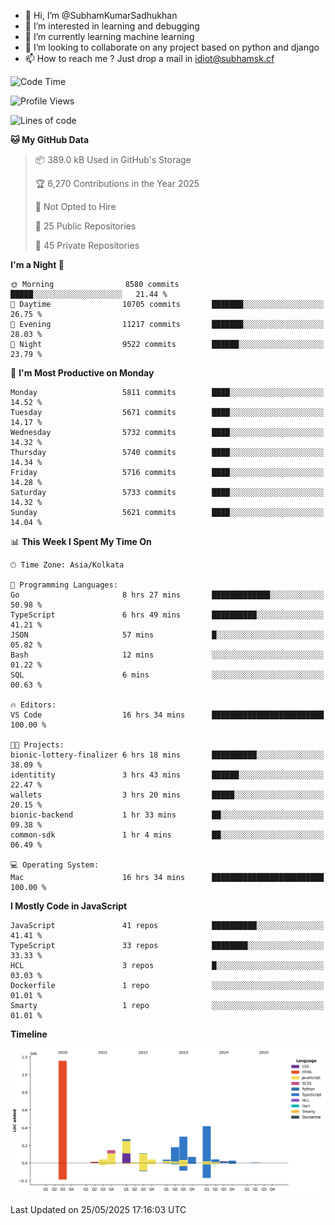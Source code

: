- 👋 Hi, I’m @SubhamKumarSadhukhan
- 👀 I’m interested in learning and debugging
- 🌱 I’m currently learning machine learning
- 💞️ I’m looking to collaborate on any project based on python and django
- 📫 How to reach me ?
      Just drop a mail in idiot@subhamsk.cf

<!---
SubhamKumarSadhukhan/SubhamKumarSadhukhan is a ✨ special ✨ repository because its `README.md` (this file) appears on your GitHub profile.
You can click the Preview link to take a look at your changes.
--->


<!--START_SECTION:waka-->
![Code Time](http://img.shields.io/badge/Code%20Time-2%2C925%20hrs%206%20mins-blue)

![Profile Views](http://img.shields.io/badge/Profile%20Views-1-blue)

![Lines of code](https://img.shields.io/badge/From%20Hello%20World%20I%27ve%20Written-2.9%20million%20lines%20of%20code-blue)

**🐱 My GitHub Data** 

> 📦 389.0 kB Used in GitHub's Storage 
 > 
> 🏆 6,270 Contributions in the Year 2025
 > 
> 🚫 Not Opted to Hire
 > 
> 📜 25 Public Repositories 
 > 
> 🔑 45 Private Repositories 
 > 
**I'm a Night 🦉** 

```text
🌞 Morning                8580 commits        █████░░░░░░░░░░░░░░░░░░░░   21.44 % 
🌆 Daytime                10705 commits       ███████░░░░░░░░░░░░░░░░░░   26.75 % 
🌃 Evening                11217 commits       ███████░░░░░░░░░░░░░░░░░░   28.03 % 
🌙 Night                  9522 commits        ██████░░░░░░░░░░░░░░░░░░░   23.79 % 
```
📅 **I'm Most Productive on Monday** 

```text
Monday                   5811 commits        ████░░░░░░░░░░░░░░░░░░░░░   14.52 % 
Tuesday                  5671 commits        ████░░░░░░░░░░░░░░░░░░░░░   14.17 % 
Wednesday                5732 commits        ████░░░░░░░░░░░░░░░░░░░░░   14.32 % 
Thursday                 5740 commits        ████░░░░░░░░░░░░░░░░░░░░░   14.34 % 
Friday                   5716 commits        ████░░░░░░░░░░░░░░░░░░░░░   14.28 % 
Saturday                 5733 commits        ████░░░░░░░░░░░░░░░░░░░░░   14.32 % 
Sunday                   5621 commits        ████░░░░░░░░░░░░░░░░░░░░░   14.04 % 
```


📊 **This Week I Spent My Time On** 

```text
🕑︎ Time Zone: Asia/Kolkata

💬 Programming Languages: 
Go                       8 hrs 27 mins       █████████████░░░░░░░░░░░░   50.98 % 
TypeScript               6 hrs 49 mins       ██████████░░░░░░░░░░░░░░░   41.21 % 
JSON                     57 mins             █░░░░░░░░░░░░░░░░░░░░░░░░   05.82 % 
Bash                     12 mins             ░░░░░░░░░░░░░░░░░░░░░░░░░   01.22 % 
SQL                      6 mins              ░░░░░░░░░░░░░░░░░░░░░░░░░   00.63 % 

🔥 Editors: 
VS Code                  16 hrs 34 mins      █████████████████████████   100.00 % 

🐱‍💻 Projects: 
bionic-lottery-finalizer 6 hrs 18 mins       ██████████░░░░░░░░░░░░░░░   38.09 % 
identitity               3 hrs 43 mins       ██████░░░░░░░░░░░░░░░░░░░   22.47 % 
wallets                  3 hrs 20 mins       █████░░░░░░░░░░░░░░░░░░░░   20.15 % 
bionic-backend           1 hr 33 mins        ██░░░░░░░░░░░░░░░░░░░░░░░   09.38 % 
common-sdk               1 hr 4 mins         ██░░░░░░░░░░░░░░░░░░░░░░░   06.49 % 

💻 Operating System: 
Mac                      16 hrs 34 mins      █████████████████████████   100.00 % 
```

**I Mostly Code in JavaScript** 

```text
JavaScript               41 repos            ██████████░░░░░░░░░░░░░░░   41.41 % 
TypeScript               33 repos            ████████░░░░░░░░░░░░░░░░░   33.33 % 
HCL                      3 repos             █░░░░░░░░░░░░░░░░░░░░░░░░   03.03 % 
Dockerfile               1 repo              ░░░░░░░░░░░░░░░░░░░░░░░░░   01.01 % 
Smarty                   1 repo              ░░░░░░░░░░░░░░░░░░░░░░░░░   01.01 % 
```



**Timeline**

![Lines of Code chart](https://raw.githubusercontent.com/SubhamKumarSadhukhan/SubhamKumarSadhukhan/main/assets/bar_graph.png)


 Last Updated on 25/05/2025 17:16:03 UTC
<!--END_SECTION:waka-->
